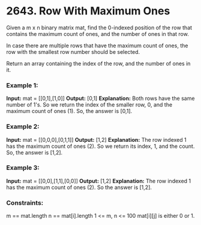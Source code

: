 # 2643. Row With Maximum Ones

Given a m x n binary matrix mat, find the 0-indexed position of the row that contains the maximum count of ones, and the number of ones in that row.

In case there are multiple rows that have the maximum count of ones, the row with the smallest row number should be selected.

Return an array containing the index of the row, and the number of ones in it.

### Example 1:

**Input:** mat = [[0,1],[1,0]]
**Output:** [0,1]
**Explanation:** Both rows have the same number of 1's. So we return the index of the smaller row, 0, and the maximum count of ones (1). So, the answer is [0,1].

### Example 2:

**Input:** mat = [[0,0,0],[0,1,1]]
**Output:** [1,2]
**Explanation:** The row indexed 1 has the maximum count of ones (2). So we return its index, 1, and the count. So, the answer is [1,2].

### Example 3:

**Input:** mat = [[0,0],[1,1],[0,0]]
**Output:** [1,2]
**Explanation:** The row indexed 1 has the maximum count of ones (2). So the answer is [1,2].

### Constraints:

m == mat.length
n == mat[i].length
1 <= m, n <= 100
mat[i][j] is either 0 or 1.